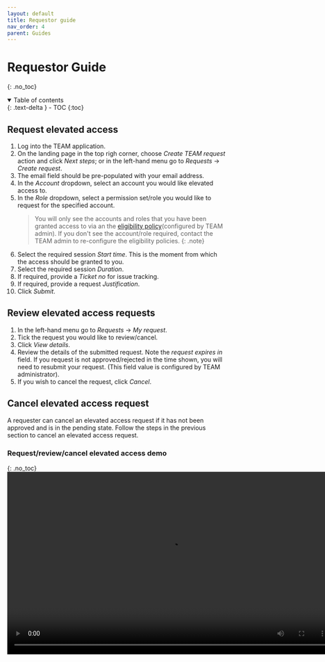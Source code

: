 ```yaml
---
layout: default
title: Requestor guide
nav_order: 4
parent: Guides
---
```


# Requestor Guide
{: .no_toc}

<details open markdown="block">
  <summary>
    Table of contents
  </summary>
  {: .text-delta }
- TOC
{:toc}
</details>

## Request elevated access
1. Log into the TEAM application.
2. On the landing page in the top righ corner, choose *Create TEAM request* action and click *Next steps*; or in the left-hand menu go to *Requests* &rarr; *Create request*.
3. The email field should be pre-populated with your email address.
4. In the *Account* dropdown, select an account you would like elevated access to. 
5. In the *Role* dropdown, select a permission set/role you would like to request for the specified account.
   > You will only see the accounts and roles that you have been granted access to via an the [eligibility policy]()(configured by TEAM admin). If you don't see the account/role required, contact the TEAM admin to re-configure the eligibility policies.
   {: .note}
6. Select the required session *Start time*. This is the moment from which the access should be granted to you.
7. Select the required session *Duration*.
8. If required, provide a *Ticket no* for issue tracking.
9. If required, provide a request *Justification*.
10. Click *Submit*.

## Review elevated access requests
1. In the left-hand menu go to *Requests* &rarr; *My request*.
2. Tick the request you would like to review/cancel.
3. Click *View details*.
4. Review the details of the submitted request. Note the *request expires in* field. If you request is not approved/rejected in the time shown, you will need to resubmit your request. (This field value is configured by TEAM administrator).
5. If you wish to cancel the request, click *Cancel*.

## Cancel elevated access request
A requester can cancel an elevated access request if it has not been approved and is in the pending state.
Follow the steps in the previous section to cancel an elevated access request.

### Request/review/cancel elevated access demo
{: .no_toc}
<video width="750" height="420" frameborder="0" allowfullscreen controls>
<source src="https://d3f99z5n3ls8r1.cloudfront.net/videos/requestor_guides/create_request.mov">
</video>